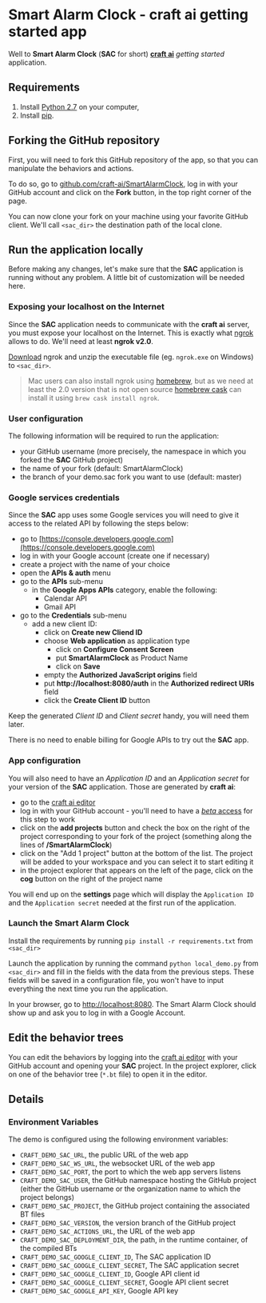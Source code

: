 # Smart Alarm Clock - **craft ai** getting started app #

Well to **Smart Alarm Clock** (**SAC** for short) [**craft ai**](http://craft.ai) _getting started_ application.

## Requirements ##
1. Install [Python 2.7](https://www.python.org) on your computer,
2. Install [pip](https://pip.pypa.io/en/latest/installing.html).

## Forking the GitHub repository ##
First, you will need to fork this GitHub repository of the app, so that you can manipulate the behaviors and actions.

To do so, go to [github.com/craft-ai/SmartAlarmClock](https://github.com/craft-ai/SmartAlarmClock), log in with your GitHub account and click on the **Fork** button, in the top right corner of the page.

You can now clone your fork on your machine using your favorite GitHub client. We'll call `<sac_dir>` the destination path of the local clone.

## Run the application locally ##
Before making any changes, let's make sure that the **SAC** application is running without any problem.
A little bit of customization will be needed here.

### Exposing your localhost on the Internet ###
Since the **SAC** application needs to communicate with the **craft ai** server, you must expose your localhost on the Internet. This is exactly what [ngrok](https://ngrok.com/) allows to do. We'll need at least **ngrok v2.0**.

[Download](https://ngrok.com/download) ngrok and unzip the executable file (eg. `ngrok.exe` on Windows) to `<sac_dir>`.

> Mac users can also install ngrok using [homebrew](http://brew.sh/), but as we need at least the 2.0 version that is not open source [homebrew cask](https://github.com/caskroom/homebrew-cask) can install it using `brew cask install ngrok`.

### User configuration ###
The following information will be required to run the application:

- your GitHub username (more precisely, the namespace in which you forked the **SAC** GitHub project)
- the name of your fork (default: SmartAlarmClock)
- the branch of your demo.sac fork you want to use (default: master)

### Google services credentials ###
Since the **SAC** app uses some Google services you will need to give it access to the related API by following the steps below:

- go to [https://console.developers.google.com](https://console.developers.google.com)
- log in with your Google account (create one if necessary)
- create a project with the name of your choice
- open the **APIs & auth** menu
- go to the **APIs** sub-menu
	- in the **Google Apps APIs** category, enable the following:
    	- Calendar API
    	- Gmail API
- go to the **Credentials** sub-menu
	- add a new client ID:
	    - click on **Create new Cliend ID**
	    - choose **Web application** as application type
	    	- click on **Configure Consent Screen**
	    	- put **SmartAlarmClock** as Product Name
	    	- click on **Save**
	    - empty the **Authorized JavaScript origins** field
	    - put **http://localhost:8080/auth** in the **Authorized redirect URIs** field
	    - click the **Create Client ID** button

Keep the generated _Client ID_ and _Client secret_ handy, you will need them later.

There is no need to enable billing for Google APIs to try out the **SAC** app.

### App configuration ###
You will also need to have an _Application ID_ and an _Application secret_ for your version of the **SAC** application. Those are generated by **craft ai**:

- go to the [craft ai editor](http://editor.craft.ai/)
- log in with your GitHub account - you'll need to have a [_beta_ access](http://www.craft.ai/#newsletter) for this step to work
- click on the **add projects** button and check the box on the right of the project corresponding to your fork of the project (something along the lines of **<yourGitHubName>/SmartAlarmClock**)
- click on the "Add 1 project" button at the bottom of the list. The project will be added to your workspace and you can select it to start editing it
- in the project explorer that appears on the left of the page, click on the **cog** button on the right of the project name

You will end up on the **settings** page which will display the `Application ID` and the `Application secret` needed at the first run of the application.

### Launch the Smart Alarm Clock ###
Install the requirements by running `pip install -r requirements.txt` from `<sac_dir>`

Launch the application by running the command `python local_demo.py` from `<sac_dir>` and fill in the fields with the data from the previous steps. These fields will be saved in a configuration file, you won't have to input everything the next time you run the application.

In your browser, go to [http://localhost:8080](http://localhost:8080). The Smart Alarm Clock should show up and ask you to log in with a Google Account.

## Edit the behavior trees ##
You can edit the behaviors by logging into the [craft ai editor](http://editor.craft.ai/) with your GitHub account and opening your **SAC** project.
In the project explorer, click on one of the behavior tree (`*.bt` file) to open it in the editor.

## Details ##

### Environment Variables ###

The demo is configured using the following environment variables:

- `CRAFT_DEMO_SAC_URL`, the public URL of the web app
- `CRAFT_DEMO_SAC_WS_URL`, the websocket URL of the web app
- `CRAFT_DEMO_SAC_PORT`, the port to which the web app servers listens
- `CRAFT_DEMO_SAC_USER`, the GitHub namespace hosting the GitHub project (either the GitHub username or the organization name to which the project belongs)
- `CRAFT_DEMO_SAC_PROJECT`, the GitHub project containing the associated BT files
- `CRAFT_DEMO_SAC_VERSION`, the version branch of the GitHub project
- `CRAFT_DEMO_SAC_ACTIONS_URL`, the URL of the web app
- `CRAFT_DEMO_SAC_DEPLOYMENT_DIR`, the path, in the runtime container, of the compiled BTs
- `CRAFT_DEMO_SAC_GOOGLE_CLIENT_ID`, The SAC application ID
- `CRAFT_DEMO_SAC_GOOGLE_CLIENT_SECRET`, The SAC application secret
- `CRAFT_DEMO_SAC_GOOGLE_CLIENT_ID`, Google API client id
- `CRAFT_DEMO_SAC_GOOGLE_CLIENT_SECRET`, Google API client secret
- `CRAFT_DEMO_SAC_GOOGLE_API_KEY`, Google API key

